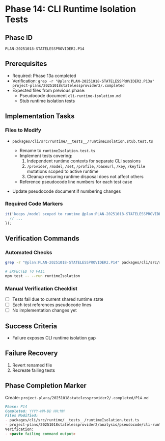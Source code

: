 # Phase 14: CLI Runtime Isolation Tests

## Phase ID

`PLAN-20251018-STATELESSPROVIDER2.P14`

## Prerequisites

- Required: Phase 13a completed
- Verification: `grep -r "@plan:PLAN-20251018-STATELESSPROVIDER2.P13a" project-plans/20251018statelessprovider2/.completed`
- Expected files from previous phase:
  - Pseudocode document `cli-runtime-isolation.md`
  - Stub runtime isolation tests

## Implementation Tasks

### Files to Modify

- `packages/cli/src/runtime/__tests__/runtimeIsolation.stub.test.ts`
  - Rename to `runtimeIsolation.test.ts`
  - Implement tests covering:
    1. Independent runtime contexts for separate CLI sessions
    2. `/provider`, `/model`, `/set`, `/profile`, `/baseurl`, `/key`, `/keyfile` mutations scoped to active runtime
    3. Cleanup ensuring runtime disposal does not affect others
  - Reference pseudocode line numbers for each test case

- Update pseudocode document if numbering changes

### Required Code Markers

```typescript
it('keeps /model scoped to runtime @plan:PLAN-20251018-STATELESSPROVIDER2.P14 @requirement:REQ-SP2-003 @pseudocode cli-runtime-isolation.md lines X-Y', async () => {
  // ...
});
```

## Verification Commands

### Automated Checks

```bash
grep -r "@plan:PLAN-20251018-STATELESSPROVIDER2.P14" packages/cli/src/runtime/__tests__/runtimeIsolation.test.ts

# EXPECTED TO FAIL
npm test -- --run runtimeIsolation
```

### Manual Verification Checklist

- [ ] Tests fail due to current shared runtime state
- [ ] Each test references pseudocode lines
- [ ] No implementation changes yet

## Success Criteria

- Failure exposes CLI runtime isolation gap

## Failure Recovery

1. Revert renamed file
2. Recreate failing tests

## Phase Completion Marker

Create: `project-plans/20251018statelessprovider2/.completed/P14.md`

```markdown
Phase: P14
Completed: YYYY-MM-DD HH:MM
Files Modified:
- packages/cli/src/runtime/__tests__/runtimeIsolation.test.ts
- project-plans/20251018statelessprovider2/analysis/pseudocode/cli-runtime-isolation.md
Verification:
- <paste failing command output>
```
